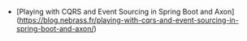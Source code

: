

- [Playing with CQRS and Event Sourcing in Spring Boot and Axon] (https://blog.nebrass.fr/playing-with-cqrs-and-event-sourcing-in-spring-boot-and-axon/)